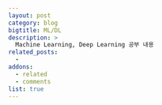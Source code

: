 ```yaml
---
layout: post
category: blog
bigtitle: ML/DL
description: >
  Machine Learning, Deep Learning 공부 내용
related_posts:
  -
addons:
  - related
  - comments
list: true
---
```

